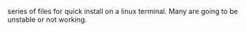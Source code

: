 series of files for quick install on a linux terminal. Many are going to be unstable or not working.
